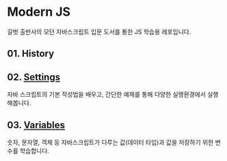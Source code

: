 # Modern JS

길벗 출반사의 모던 자바스크립트 입문 도서를 통한 JS 학습용 레포입니다. 

## 01. History



## 02. [Settings](./02_settings)

자바 스크립트의 기본 작성법을 배우고, 간단한 예제를 통해 다양한 실행환경에서 실행해봅니다. 

## 03. [Variables](./03_variables)

숫자, 문자열, 객체 등 자바스크립트가 다루는 값(데이터 타입)과 값을 저장하기 위한 변수를 학습합니다.